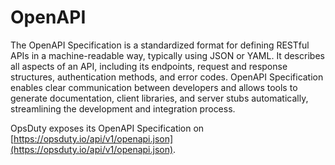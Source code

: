 # OpenAPI

The OpenAPI Specification is a standardized format for defining RESTful APIs in
a machine-readable way, typically using JSON or YAML. It describes all aspects
of an API, including its endpoints, request and response structures,
authentication methods, and error codes. OpenAPI Specification enables clear
communication between developers and allows tools to generate documentation,
client libraries, and server stubs automatically, streamlining the development
and integration process.

OpsDuty exposes its OpenAPI Specification on
[https://opsduty.io/api/v1/openapi.json](https://opsduty.io/api/v1/openapi.json).
